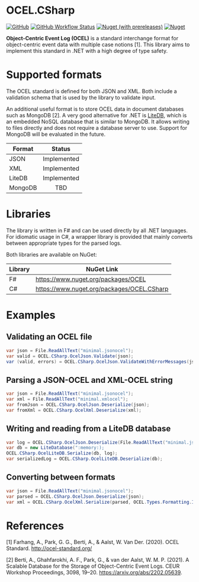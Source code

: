 # OCEL.CSharp

[![GitHub](https://img.shields.io/github/license/pm4net/OCEL?style=flat-square)](https://github.com/pm4net/OCEL/blob/master/LICENSE)
[![GitHub Workflow Status](https://img.shields.io/github/workflow/status/pm4net/OCEL/Build%20and%20Run%20Tests?label=tests&style=flat-square)](https://github.com/pm4net/OCEL/actions/workflows/tests.yml)
[![Nuget (with prereleases)](https://img.shields.io/nuget/vpre/OCEL.CSharp?label=OCEL.CSharp&style=flat-square)](https://www.nuget.org/packages/OCEL.CSharp/)
[![Nuget](https://img.shields.io/nuget/dt/OCEL.CSharp?label=NuGet%20Downloads&style=flat-square)](https://www.nuget.org/packages/OCEL/#versions-body-tab)

**Object-Centric Event Log (OCEL)** is a standard interchange format for object-centric event data with multiple case notions [1]. This library aims to implement this standard in .NET with a high degree of type safety.

# Supported formats

The OCEL standard is defined for both JSON and XML. Both include a validation schema that is used by the library to validate input.

An additional useful format is to store OCEL data in document databases such as MongoDB [2]. A very good alternative for .NET is [LiteDB](https://www.litedb.org/), which is an embedded NoSQL database that is similar to MongoDB. It allows writing to files directly and does not require a database server to use. Support for MongoDB will be evaluated in the future.

| Format        | Status        |
| ------------- |:-------------:|
| JSON          | Implemented   |
| XML           | Implemented   |
| LiteDB        | Implemented   |
| MongoDB       | TBD           |

# Libraries

The library is written in F# and can be used directly by all .NET languages. For idiomatic usage in C#, a wrapper library is provided that mainly converts between appropriate types for the parsed logs.

Both libraries are available on NuGet:

| Library       | NuGet Link |
| ------------- | ------------- |
| F#            | https://www.nuget.org/packages/OCEL |
| C#            | https://www.nuget.org/packages/OCEL.CSharp |

# Examples

## Validating an OCEL file

```csharp
var json = File.ReadAllText("minimal.jsonocel");
var valid = OCEL.CSharp.OcelJson.Validate(json);
var (valid, errors) = OCEL.CSharp.OcelJson.ValidateWithErrorMessages(json);
```

## Parsing a JSON-OCEL and XML-OCEL string

```csharp
var json = File.ReadAllText("minimal.jsonocel");
var xml = File.ReadAllText("minimal.xmlocel");
var fromJson = OCEL.CSharp.OcelJson.Deserialize(json);
var fromXml = OCEL.CSharp.OcelXml.Deserialize(xml);
```

## Writing and reading from a LiteDB database

```csharp
var log = OCEL.CSharp.OcelJson.Deserialize(File.ReadAllText("minimal.jsonocel"));
var db = new LiteDatabase(":memory:);
OCEL.CSharp.OcelLiteDB.Serialize(db, log);
var serializedLog = OCEL.CSharp.OcelLiteDB.Deserialize(db);
```

## Converting between formats

```csharp
var json = File.ReadAllText("minimal.jsonocel");
var parsed = OCEL.CSharp.OcelJson.Deserialize(json);
var xml = OCEL.CSharp.OcelXml.Serialize(parsed, OCEL.Types.Formatting.Indented);
```

# References

[1] Farhang, A., Park, G. G., Berti, A., & Aalst, W. Van Der. (2020). OCEL Standard. http://ocel-standard.org/

[2] Berti, A., Ghahfarokhi, A. F., Park, G., & van der Aalst, W. M. P. (2021). A Scalable Database for the Storage of Object-Centric Event Logs. CEUR Workshop Proceedings, 3098, 19–20. https://arxiv.org/abs/2202.05639.